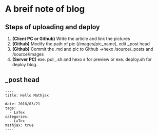 # A breif note of blog

## Steps of uploading and deploy
1. **(Client PC or Github)** Write the article and link the pictures
2. **(Github)**              Modify the path of pic (/images/pic_name), edit _post head
3. **(Github)**              Commit the .md and pic to Github ->hexo /source/_posts and /source/images
4. **(Server PC)**           exe. pull_.sh and hexo s for preview or exe. deploy.sh for deploy blog.

## _post head
```
----
title: Hello Mathjax

date: 2018/03/21
tags:
  - LaTex
categories: 
  - LaTex
mathjax: true
----
```
